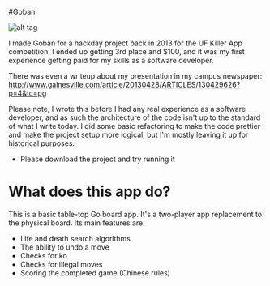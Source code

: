 #Goban

![alt tag](https://raw.githubusercontent.com/rwilhoit/goban/master/ITunesArtwork.png)

I made Goban for a hackday project back in 2013 for the UF Killer App competition. I ended up getting 3rd place and $100, and it was my first experience getting paid for my skills as a software developer.

There was even a writeup about my presentation in my campus newspaper:
http://www.gainesville.com/article/20130428/ARTICLES/130429626?p=4&tc=pg

Please note, I wrote this before I had any real experience as a software developer, and as such the architecture of the code isn't up to the standard of what I write today. I did some basic refactoring to make the code prettier and make the project setup more logical, but I'm mostly leaving it up for historical purposes.

* Please download the project and try running it

# What does this app do?

This is a basic table-top Go board app. It's a two-player app replacement to the physical board. 
Its main features are:
- Life and death search algorithms
- The ability to undo a move
- Checks for ko
- Checks for illegal moves
- Scoring the completed game (Chinese rules)


